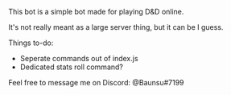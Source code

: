 This bot is a simple bot made for playing D&D online.

It's not really meant as a large server thing,
but it can be I guess.

Things to-do:
- Seperate commands out of index.js
- Dedicated stats roll command?

Feel free to message me on Discord:
@Baunsu#7199
